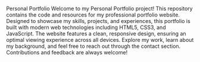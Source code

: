 Personal Portfolio
Welcome to my Personal Portfolio project! This repository contains the code and resources for my professional portfolio website. Designed to showcase my skills, projects, and experiences, this portfolio is built with modern web technologies including HTML5, CSS3, and JavaScript. The website features a clean, responsive design, ensuring an optimal viewing experience across all devices. Explore my work, learn about my background, and feel free to reach out through the contact section. Contributions and feedback are always welcome!

